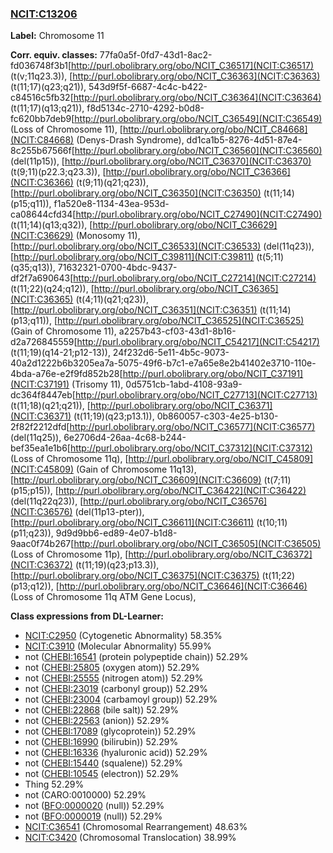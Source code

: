 
### [NCIT:C13206](http://purl.obolibrary.org/obo/NCIT_C13206)
**Label:** Chromosome 11

**Corr. equiv. classes:** 77fa0a5f-0fd7-43d1-8ac2-fd036748f3b1[http://purl.obolibrary.org/obo/NCIT_C36517](NCIT:C36517) (t(v;11q23.3)), [http://purl.obolibrary.org/obo/NCIT_C36363](NCIT:C36363) (t(11;17)(q23;q21)), 543d9f5f-6687-4c4c-b422-c84516c5fb32[http://purl.obolibrary.org/obo/NCIT_C36364](NCIT:C36364) (t(11;17)(q13;q21)), f8d5134c-2710-4292-b0d8-fc620bb7deb9[http://purl.obolibrary.org/obo/NCIT_C36549](NCIT:C36549) (Loss of Chromosome 11), [http://purl.obolibrary.org/obo/NCIT_C84668](NCIT:C84668) (Denys-Drash Syndrome), dd1ca1b5-8276-4d51-87e4-8c255b67566f[http://purl.obolibrary.org/obo/NCIT_C36560](NCIT:C36560) (del(11p15)), [http://purl.obolibrary.org/obo/NCIT_C36370](NCIT:C36370) (t(9;11)(p22.3;q23.3)), [http://purl.obolibrary.org/obo/NCIT_C36366](NCIT:C36366) (t(9;11)(q21;q23)), [http://purl.obolibrary.org/obo/NCIT_C36350](NCIT:C36350) (t(11;14)(p15;q11)), f1a520e8-1134-43ea-953d-ca08644cfd34[http://purl.obolibrary.org/obo/NCIT_C27490](NCIT:C27490) (t(11;14)(q13;q32)), [http://purl.obolibrary.org/obo/NCIT_C36629](NCIT:C36629) (Monosomy 11), [http://purl.obolibrary.org/obo/NCIT_C36533](NCIT:C36533) (del(11q23)), [http://purl.obolibrary.org/obo/NCIT_C39811](NCIT:C39811) (t(5;11)(q35;q13)), 71632321-0700-4bdc-9437-df2f7a690643[http://purl.obolibrary.org/obo/NCIT_C27214](NCIT:C27214) (t(11;22)(q24;q12)), [http://purl.obolibrary.org/obo/NCIT_C36365](NCIT:C36365) (t(4;11)(q21;q23)), [http://purl.obolibrary.org/obo/NCIT_C36351](NCIT:C36351) (t(11;14)(p13;q11)), [http://purl.obolibrary.org/obo/NCIT_C36525](NCIT:C36525) (Gain of Chromosome 11), a2257b43-cf03-43d1-8b16-d2a726845559[http://purl.obolibrary.org/obo/NCIT_C54217](NCIT:C54217) (t(11;19)(q14-21;p12-13)), 24f232d6-5e11-4b5c-9073-40a2d1222b6b3205ea7a-5075-49f6-b7c1-e7a65e8e2b41402e3710-110e-4bda-a76e-e2f9fd852b28[http://purl.obolibrary.org/obo/NCIT_C37191](NCIT:C37191) (Trisomy 11), 0d5751cb-1abd-4108-93a9-dc364f8447eb[http://purl.obolibrary.org/obo/NCIT_C27713](NCIT:C27713) (t(11;18)(q21;q21)), [http://purl.obolibrary.org/obo/NCIT_C36371](NCIT:C36371) (t(11;19)(q23;p13.1)), 0b860057-c303-4e25-b130-2f82f2212dfd[http://purl.obolibrary.org/obo/NCIT_C36577](NCIT:C36577) (del(11q25)), 6e2706d4-26aa-4c68-b244-bef35ea1e1b6[http://purl.obolibrary.org/obo/NCIT_C37312](NCIT:C37312) (Loss of Chromosome 11q), [http://purl.obolibrary.org/obo/NCIT_C45809](NCIT:C45809) (Gain of Chromosome 11q13), [http://purl.obolibrary.org/obo/NCIT_C36609](NCIT:C36609) (t(7;11)(p15;p15)), [http://purl.obolibrary.org/obo/NCIT_C36422](NCIT:C36422) (del(11q22q23)), [http://purl.obolibrary.org/obo/NCIT_C36576](NCIT:C36576) (del(11p13-pter)), [http://purl.obolibrary.org/obo/NCIT_C36611](NCIT:C36611) (t(10;11)(p11;q23)), 9d9d9bb6-ed89-4e07-b1d8-9aac0f74b267[http://purl.obolibrary.org/obo/NCIT_C36505](NCIT:C36505) (Loss of Chromosome 11p), [http://purl.obolibrary.org/obo/NCIT_C36372](NCIT:C36372) (t(11;19)(q23;p13.3)), [http://purl.obolibrary.org/obo/NCIT_C36375](NCIT:C36375) (t(11;22)(p13;q12)), [http://purl.obolibrary.org/obo/NCIT_C36646](NCIT:C36646) (Loss of Chromosome 11q ATM Gene Locus), 

**Class expressions from DL-Learner:**

- [NCIT:C2950](http://purl.obolibrary.org/obo/NCIT_C2950) (Cytogenetic Abnormality) 58.35%
- [NCIT:C3910](http://purl.obolibrary.org/obo/NCIT_C3910) (Molecular Abnormality) 55.99%
- not ([CHEBI:16541](http://purl.obolibrary.org/obo/CHEBI_16541) (protein polypeptide chain)) 52.29%
- not ([CHEBI:25805](http://purl.obolibrary.org/obo/CHEBI_25805) (oxygen atom)) 52.29%
- not ([CHEBI:25555](http://purl.obolibrary.org/obo/CHEBI_25555) (nitrogen atom)) 52.29%
- not ([CHEBI:23019](http://purl.obolibrary.org/obo/CHEBI_23019) (carbonyl group)) 52.29%
- not ([CHEBI:23004](http://purl.obolibrary.org/obo/CHEBI_23004) (carbamoyl group)) 52.29%
- not ([CHEBI:22868](http://purl.obolibrary.org/obo/CHEBI_22868) (bile salt)) 52.29%
- not ([CHEBI:22563](http://purl.obolibrary.org/obo/CHEBI_22563) (anion)) 52.29%
- not ([CHEBI:17089](http://purl.obolibrary.org/obo/CHEBI_17089) (glycoprotein)) 52.29%
- not ([CHEBI:16990](http://purl.obolibrary.org/obo/CHEBI_16990) (bilirubin)) 52.29%
- not ([CHEBI:16336](http://purl.obolibrary.org/obo/CHEBI_16336) (hyaluronic acid)) 52.29%
- not ([CHEBI:15440](http://purl.obolibrary.org/obo/CHEBI_15440) (squalene)) 52.29%
- not ([CHEBI:10545](http://purl.obolibrary.org/obo/CHEBI_10545) (electron)) 52.29%
- Thing 52.29%
- not (CARO:0010000) 52.29%
- not ([BFO:0000020](http://purl.obolibrary.org/obo/BFO_0000020) (null)) 52.29%
- not ([BFO:0000019](http://purl.obolibrary.org/obo/BFO_0000019) (null)) 52.29%
- [NCIT:C36541](http://purl.obolibrary.org/obo/NCIT_C36541) (Chromosomal Rearrangement) 48.63%
- [NCIT:C3420](http://purl.obolibrary.org/obo/NCIT_C3420) (Chromosomal Translocation) 38.99%


